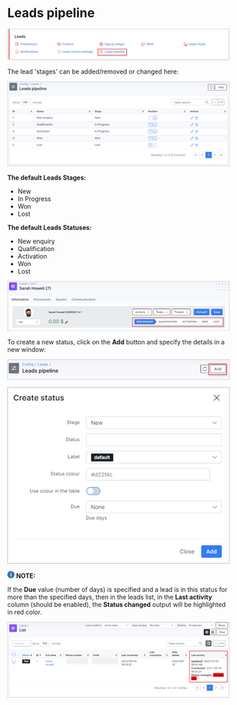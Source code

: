 Leads pipeline
=============

![img](icon.png)

The lead 'stages' can be added/removed or changed here:

![img](1.png)

**The default Leads Stages:**

- New
- In Progress
- Won
- Lost

**The default Leads Statuses:**

- New enquiry
- Qualification
- Activation
- Won
- Lost

![img](2.png)

To create a new status, click on the **Add** button and specify the details in a new window:

![img](add.png)

![img](3.png)

<icon class="image-icon">![image](note.png)</icon> **NOTE:** 

If the **Due** value (number of days) is specified and a lead is in this status for more than the specified days, then in the leads list, in the **Last activity** column (should be enabled), the **Status changed** output will be highlighted in red color.

![img](4.png)
